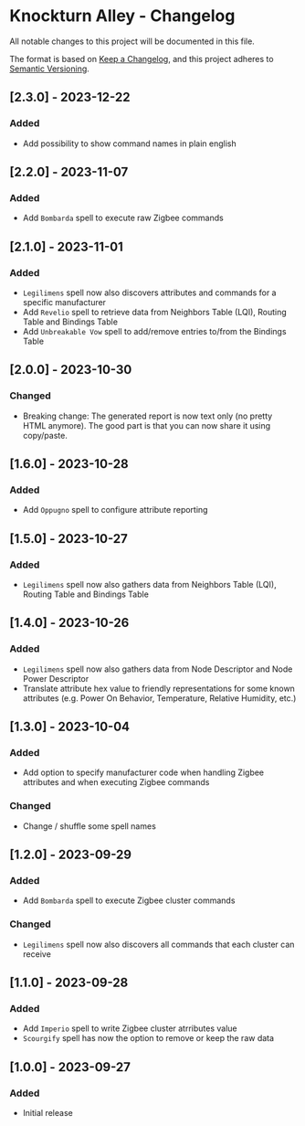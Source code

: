 # Knockturn Alley - Changelog

All notable changes to this project will be documented in this file.

The format is based on [Keep a Changelog](https://keepachangelog.com/en/1.0.0/),
and this project adheres to [Semantic Versioning](https://semver.org/spec/v2.0.0.html).

## [2.3.0] - 2023-12-22
### Added
- Add possibility to show command names in plain english

## [2.2.0] - 2023-11-07
### Added
- Add `Bombarda` spell to execute raw Zigbee commands

## [2.1.0] - 2023-11-01
### Added
- `Legilimens` spell now also discovers attributes and commands for a specific manufacturer
- Add `Revelio` spell to retrieve data from Neighbors Table (LQI), Routing Table and Bindings Table
- Add `Unbreakable Vow` spell to add/remove entries to/from the Bindings Table

## [2.0.0] - 2023-10-30
### Changed
- Breaking change: The generated report is now text only (no pretty HTML anymore). The good part is that you can now share it using copy/paste.

## [1.6.0] - 2023-10-28
### Added
- Add `Oppugno` spell to configure attribute reporting

## [1.5.0] - 2023-10-27
### Added
- `Legilimens` spell now also gathers data from Neighbors Table (LQI), Routing Table and Bindings Table

## [1.4.0] - 2023-10-26
### Added
- `Legilimens` spell now also gathers data from Node Descriptor and Node Power Descriptor
- Translate attribute hex value to friendly representations for some known attributes (e.g. Power On Behavior, Temperature, Relative Humidity, etc.)

## [1.3.0] - 2023-10-04
### Added
- Add option to specify manufacturer code when handling Zigbee attributes and when executing Zigbee commands

### Changed
- Change / shuffle some spell names

## [1.2.0] - 2023-09-29
### Added
- Add `Bombarda` spell to execute Zigbee cluster commands

### Changed
- `Legilimens` spell now also discovers all commands that each cluster can receive

## [1.1.0] - 2023-09-28
### Added
- Add `Imperio` spell to write Zigbee cluster atrributes value
- `Scourgify` spell has now the option to remove or keep the raw data

## [1.0.0] - 2023-09-27
### Added
- Initial release
